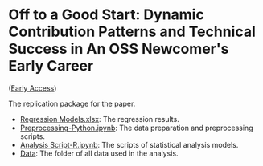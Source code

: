 # Off to a Good Start: Dynamic Contribution Patterns and Technical Success in An OSS Newcomer's Early Career
([Early Access](https://doi.org/10.1109/TSE.2022.3156071))

The replication package for the paper.

- [Regression Models.xlsx](https://github.com/dylan-yue/Dynamic_Contribution_Patterns_and_Technical_Success/blob/main/Regression%20Models.xlsx): The regression results.
- [Preprocessing-Python.ipynb](https://github.com/dylan-yue/Dynamic_Contribution_Patterns_and_Technical_Success/blob/main/Preprocessing-Python.ipynb): The data preparation and preprocessing scripts.
- [Analysis Script-R.ipynb](https://github.com/dylan-yue/Dynamic_Contribution_Patterns_and_Technical_Success/blob/main/Analysis%20Script-R.ipynb): The scripts of statistical analysis models.
- [Data](https://github.com/dylan-yue/Dynamic_Contribution_Patterns_and_Technical_Success/tree/main/Data): The folder of all data used in the analysis.
